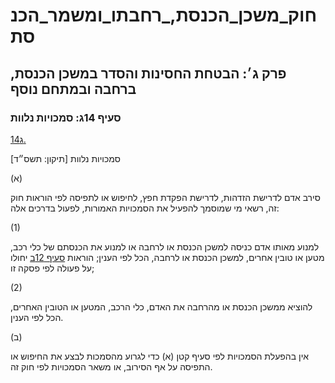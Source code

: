 # חוק_משכן_הכנסת,_רחבתו_ומשמר_הכנסת

## פרק ג׳: הבטחת החסינות והסדר במשכן הכנסת, ברחבה ובמתחם נוסף

### סעיף 14ג: סמכויות נלוות

[14ג.](https://he.wikisource.org/wiki/חוק_משכן_הכנסת,_רחבתו_ומשמר_הכנסת#s_yp_14g)

סמכויות נלוות [תיקון: תשס״ד]

(א)

סירב אדם לדרישת הזדהות, לדרישת הפקדת חפץ, לחיפוש או לתפיסה לפי הוראות חוק זה, רשאי מי שמוסמך להפעיל את הסמכויות האמורות, לפעול בדרכים אלה:

(1)

למנוע מאותו אדם כניסה למשכן הכנסת או לרחבה או למנוע את הכנסתם של כלי רכב, מטען או טובין אחרים, למשכן הכנסת או לרחבה, הכל לפי הענין; הוראות [סעיף 12ב](https://he.wikisource.org/wiki/חוק_משכן_הכנסת,_רחבתו_ומשמר_הכנסת#s_yp_12b) יחולו על פעולה לפי פסקה זו;

(2)

להוציא ממשכן הכנסת או מהרחבה את האדם, כלי הרכב, המטען או הטובין האחרים, הכל לפי הענין.

(ב)

אין בהפעלת הסמכויות לפי סעיף קטן (א) כדי לגרוע מהסמכות לבצע את החיפוש או התפיסה על אף הסירוב, או משאר הסמכויות לפי חוק זה.
